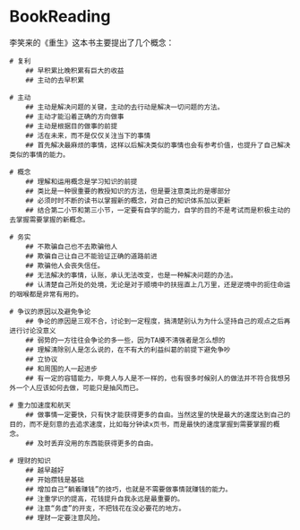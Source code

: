 # BookReading
李笑来的《重生》这本书主要提出了几个概念：

	# 复利
		## 早积累比晚积累有巨大的收益
		## 主动的去早积累

	# 主动
		## 主动是解决问题的关键，主动的去行动是解决一切问题的方法。
		## 主动才能沿着正确的方向做事
		## 主动是根据目的做事的前提
		## 活在未来，而不是仅仅关注当下的事情
		## 首先解决最麻烦的事情，这样以后解决类似的事情也会有参考价值，也提升了自己解决类似的事情的能力。

	# 概念
		## 理解和运用概念是学习知识的前提
		## 类比是一种很重要的教授知识的方法，但是要注意类比的是哪部分
		## 必须时时不断的读书以掌握新的概念，对自己的知识体系加以更新
		## 结合第二小节和第三小节，一定要有自学的能力，自学的目的不是考试而是积极主动的去掌握需要掌握的新概念。

	# 务实
		## 不欺骗自己也不去欺骗他人
		## 欺骗自己让自己不能验证正确的道路前进
		## 欺骗他人会丧失信任。
		## 无法解决的事情，认账，承认无法改变，也是一种解决问题的办法。
		## 认清楚自己所处的处境，无论是对于顺境中的扶摇直上几万里，还是逆境中的扼住命运的咽喉都是非常有用的。

	# 争议的原因以及避免争论
		## 争论的原因是三观不合，讨论到一定程度，搞清楚别认为为什么坚持自己的观点之后再进行讨论没意义
		## 弱势的一方往往会争论的多一些，因为TA摸不清强者是怎么想的
		## 理解清除别人是怎么说的，在不有大的利益纠葛的前提下避免争吵
		## 立协议
		## 和周围的人一起进步
		## 有一定的容错能力，毕竟人与人是不一样的，也有很多时候别人的做法并不符合我想另外一个人应该如何去做，可能只是抽风而已。

	# 重力加速度和航天
		## 做事情一定要快，只有快才能获得更多的自由。当然这里的快是最大的速度达到自己的目的，而不是刻意的去追求速度，比如每分钟读x页书，而是最快的速度掌握到需要掌握的概念。
		## 及时丢弃没用的东西能获得更多的自由。

	# 理财的知识
		## 越早越好
		## 开始攒钱是基础
		## 增加自己“躺着赚钱”的技巧，也就是不需要做事情就赚钱的能力。
		## 注重学识的提高，花钱提升自我永远是最重要的。
		## 注意“务虚”的开支，不把钱花在没必要花的地方。
		## 理财一定要注意风险。


